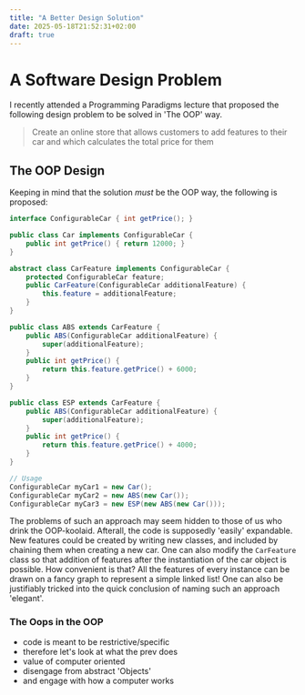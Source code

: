 ```yaml
---
title: "A Better Design Solution"
date: 2025-05-18T21:52:31+02:00
draft: true
---
```


# A Software Design Problem

I recently attended a Programming Paradigms lecture that proposed the following
design problem to be solved in 'The OOP' way.

> Create an online store that allows customers to add features to their car and 
which calculates the total price for them

## The OOP Design

Keeping in mind that the solution *must* be the OOP way, the following is
proposed:

```java
interface ConfigurableCar { int getPrice(); }

public class Car implements ConfigurableCar {
    public int getPrice() { return 12000; }
}

abstract class CarFeature implements ConfigurableCar {
    protected ConfigurableCar feature;
    public CarFeature(ConfigurableCar additionalFeature) {
        this.feature = additionalFeature;
    }
}

public class ABS extends CarFeature {
    public ABS(ConfigurableCar additionalFeature) {
        super(additionalFeature);
    }
    public int getPrice() {
        return this.feature.getPrice() + 6000;
    }
}

public class ESP extends CarFeature {
    public ABS(ConfigurableCar additionalFeature) {
        super(additionalFeature);
    }
    public int getPrice() {
        return this.feature.getPrice() + 4000;
    }
}

// Usage
ConfigurableCar myCar1 = new Car();
ConfigurableCar myCar2 = new ABS(new Car());
ConfigurableCar myCar3 = new ESP(new ABS(new Car()));
```

The problems of such an approach may seem hidden to those of us who drink the 
OOP-koolaid. Afterall, the code is supposedly 'easily' expandable. New features
could be created by writing new classes, and included by chaining them 
when creating a new car. One can also modify the `CarFeature` class so that 
addition of features after the instantiation of the car object is possible. 
How convenient is that? All the features of every instance can be drawn on a 
fancy graph to represent a simple linked list! One can also be justifiably 
tricked into the quick conclusion of naming such an approach 'elegant'.

### The Oops in the OOP

- code is meant to be restrictive/specific
- therefore let's look at what the prev does
- value of computer oriented
- disengage from abstract 'Objects'
- and engage with how a computer works

```c

```
